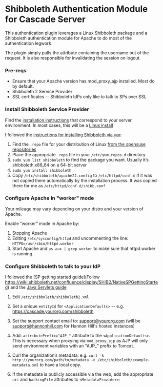 # Shibboleth Authentication Module for Cascade Server

This authentication plugin leverages a Linux Shibboleth package and a Shibboleth authentication module for Apache to do most of the authentication legwork.

The plugin simply pulls the attribute containing the username out of the request. It is also responsible for invalidating the session on logout.

### Pre-reqs

- Ensure that your Apache version has mod_proxy_ajp installed. Most do by default.
- Shibboleth 2 Service Provider
- SSL certificates -- Shibboleth IdPs only like to talk to SPs over SSL

### Install Shibboleth Service Provider

Find the [installation instructions](https://wiki.shibboleth.net/confluence/display/SHIB2/Installation) that correspond to your server environment. In most cases, this will be a [Linux install](https://wiki.shibboleth.net/confluence/display/SHIB2/NativeSPLinuxInstall)

I followed the [instructions for installing Shibboleth via `yum`](https://wiki.shibboleth.net/confluence/display/SHIB2/NativeSPLinuxRPMInstall#NativeSPLinuxRPMInstall-InstallingviaYum):

1. Find the `.repo` file for your distribution of Linux [from the opensuse repositories](http://download.opensuse.org/repositories/security://shibboleth/)
1. Place the appropriate `.repo` file in your `/etc/yum.repos.d` directory
2. `sudo yum list shibboleth` to find the package you want. Usually it’s shibboleth.x86_64 on a 64-bit server
3. `sudo yum install shibboleth`
4. Copy `/etc/shibboleth/apache22.config` to `/etc/httpd/conf.d` if it was not copied there automatically by the installation process. It was copied there for me as `/etc/httpd/conf.d/shibb.conf`

### Configure Apache in "worker" mode

Your mileage may vary depending on your distro and your version of Apache. 

Enable “worker” mode in Apache by:

1. Stopping Apache
2. Editing `/etc/sysconfig/httpd` and uncommenting the line: `HTTPD=/usr/sbin/httpd.worker`
2. Start Apache and `ps aux | grep worker` to make sure that httpd.worker is running.

### Configure Shibboleth to talk to your IdP

I followed the [SP getting started guide](Follow https://wiki.shibboleth.net/confluence/display/SHIB2/NativeSPGettingStarted) and the [Java Servlets guide](https://wiki.shibboleth.net/confluence/display/SHIB2/NativeSPJavaInstall)

1. Edit `/etc/shibboleth/shibboleth2.xml`
2. Set a unique `entityId` for `<ApplicationDefaults>` -- e.g. https://cascade.yourorg.com/shibboleth
3. Set the support contact email to: support@yourorg.com (will be support@hannonhill.com for Hannon Hill's hosted instances)
4. Add: `attributePrefix="AJP_"` attribute to the `<ApplicationDefaults>`. This is necessary when proxying via `mod_proxy_ajp` as AJP will only send environment variables with an "AJP_" prefix to Tomcat.
5.  Curl the organization’s metadata: e.g. `curl -k http://yourorg.com/path/to/metadata -o /etc/shibboleth/example-metadata.xml` to have a local copy.
6. If the metadata is publicly accessible via the web, add the appropriate `uri` and `backingFile` attributes to `<MetadataProvider>`:
    
    <!-- Example of remotely supplied batch of signed metadata. →
    <MetadataProvider type="XML" uri="https://shibb.yourorg.com/idp/shibboleth" backingFile="example-metadata.xml" reloadInterval="7200">
    </MetadataProvider>
         
7. If the organization does not make their metadata publicly available through a URI, you can download the metadata and point Shibboleth to the file with the `path` attribute.
8. I also had to remove the MetadataFilter sub-elements to get this to work correctly
9. Find out what the appropriate attribute is in Shibboleth for what will be your Cascade usernames and make sure that attribute is mapped in `/etc/shibboleth/attribute-map.xml`. See our [attribute-map.xml](https://github.com/hannonhill/Custom-Authentication-Module-Examples/tree/master/Shibboleth/attribute-map.xml) for an example. In our case, it required adding:

        <Attribute name="urn:oid:0.9.2342.19200300.100.1.1" id="uid">
          <AttributeDecoder xsi:type="StringAttributeDecoder"/>
        </Attribute>

10. Verify your changes by restarting shibboleth: `sudo /etc/init.d/shibd restart` and making sure everything is `OK`
11. Create some SP metadata to add to your Shibboleth Identity Provider since we’re not a member of any federations:

        cd /etc/shibboleth
        sudo ./metagen.sh -c /etc/shibboleth/blah.cascadeserver.com.crt -h blah.cascadeserver.com -e https://blah.cascadeserver.com/shibboleth > metadata.xml

12. Send the metadata to someone who can install it on the Shibboleth IdP end.

### Configure Tomcat for AJP

Review the [Java install docs](https://wiki.shibboleth.net/confluence/display/SHIB2/NativeSPJavaInstall) again for more info.

On your Cascade Server machine:

1. Uncomment the AJP `<Connector>` element in `tomcat/conf/server.xml` that has `protocol=”AJP/1.3”`.
2. Add a `tomcatAuthentication=”false”` attribute to the `<Connector>` element too
3. Comment out the HTTP `<Connector>` element with `protocol=”HTTP/1.1”` to ensure that traffic is going through the AJP port
4. Add `packetSize=”65536”` to AJP <Connector> element
5. Go back to Apache and add “ProxyIOBufferSize 65536” somewhere in Apache HTTP’s configuration to allow larger packets to be passed to Tomcat. I did this in the file where I declared my Cascade `<VirtualHost>` below

### Configure Apache to route traffic to Tomcat

First, you need to set Cascade to run over SSL

1. Generate a self-signed cert or purchase a cert
2. Ensure that Apache is listening on port 443 -- i.e. `Listen 443` in `/etc/httpd/conf/http.conf
3. Enable `NameVirtualHost *:443` in `/etc/httpd/conf/http.conf`
4. Ensure that `mod_proxy_ajp` is installed and enabled -- i.e. `LoadModule proxy_ajp_module modules/mod_proxy_ajp.so` in `/etc/httpd/conf/http.conf` is uncommented
5. Create a `<VirtualHost>` in a `.conf` file somewhere `/etc/httpd/conf.d`. In our case, this just required adding one to `/etc/httpd/conf.d/ssl.conf`:
    
        <VirtualHost *:443>
          ServerName blah.cascadeserver.com
          ProxyPass / ajp://localhost:8009/
          ProxyPassReverse / http://localhost:8009/
          SSLProxyEngine on
          SSLEngine on
          ServerAdmin support@hannonhill.com
          ErrorLog logs/blah.cascadeserver.com-error_log
          TransferLog logs/blah.cascadeserver.com-transfer_log
          CustomLog logs/blah.cascadeserver.com-access_log \
            "%t %h %{SSL_PROTOCOL}x %{SSL_CIPHER}x \"%r\" %b"
          SSLCipherSuite HIGH:MEDIUM
          SSLCipherSuite  ALL:!ADH:!EXPORT56:RC4+RSA:+HIGH:+MEDIUM:+LOW:+SSLv2:+EXP:+eNULL
          SSLProtocol all -SSLv2
          SSLCertificateFile /etc/shibboleth/blah.cascadeserver.com.crt
          SSLCertificateKeyFile /etc/shibboleth/blah.cascadeserver.com.key
          SSLOptions +StdEnvVars
          BrowserMatch ".*MSIE.*" \ nokeepalive ssl-unclean-shutdown \ downgrade-1.0 force-response-1.0
        
          <Location />
            AuthType shibboleth
            ShibRequestSetting requireSession 1
            require valid-user
          </Location>
        </VirtualHost>
        
6. Notice we're referencing the path to our `SSLCertificateFile` and `SSLCertificateKeyFile` in the configuration above
7. We also added a `<Location>` block to restrict access to all paths to users that have a valid Shibboleth session.

### Writing and Enabling a Custom Authentication plugin in Cascade

Once the above is done, you should be able to connect to your Cascade server instance, be redirected to your Shibboleth server, login and be redirected back to Cascade. You'll likely arrive at the login screen.

The last step is writing a Custom Authentication plugin and enabling it in Cascade. See [our example plugin](https://github.com/hannonhill/Custom-Authentication-Module-Examples/tree/master/Shibboleth/ShibbAuthentication.java) here.

A few notes:

- In our case, we were using the `uid` attribute to hold the username
- By not redirecting if there is no Shibboleth attribute present, we maintained a backdoor so that we could connect to Cascade on a different port or using a different Virtual Host and login using the normal login screen and a user/pass with Normal authentication.
- In authenticate(), we're pulling the appropriate attribute out of the request using: `request.getAttribute()`. The name of the attribute should match the `id` attribute of the `<Attribute>` in your Shibboleth `attribute-map.xml` above.

You can read more about writing Custom Authentication plugin classes in our [Cascade Server Authentication API project](https://github.com/hannonhill/Cascade-Server-Authentication-API)

To install the plugin in Cascade:

1. Compile the plugin as a `.class` file
1. Make a JAR containing your compiled plugin file (i.e. the `.class` file)
2. Stop Cascade
3. Drop the JAR into `$CASCADE_HOME/tomcat/webapps/ROOT/WEB-INF/lib`
4. Start Cascade
5. Login into Cascade. NOTE: You will need a user with the Administration role that uses Normal authentication to be able to login.
6. Go to System Menu > Configuration > Custom Authentication
7. Add the following configuration and substitute the `<class-name>` for the package-qualified classname of your plugin class that you wrote:

        <custom-authentication-module>
          <class-name>com.hannonhill.cascade.shibb.ShibbAuthentication</class-name>
          <should-intercept-login-page>true</should-intercept-login-page>
        </custom-authentication-module>
        
8. Attempt to connect to your instance again. After authenticating in Shibboleth you should be automatically taken into Cascade.





